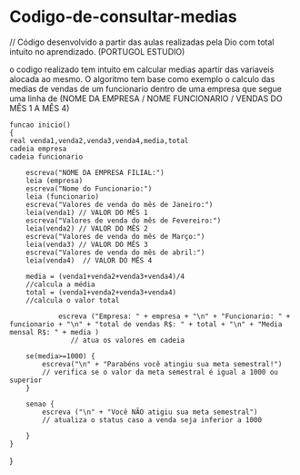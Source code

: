 # Codigo-de-consultar-medias
// Código desenvolvido a partir das aulas realizadas pela Dio com total intuito no aprendizado. (PORTUGOL ESTUDIO)

o codigo realizado tem intuito em calcular medias apartir das variaveis alocada ao mesmo. O algoritmo tem base como exemplo o calculo das medias de vendas de um funcionario dentro de uma empresa que segue uma linha de (NOME DA EMPRESA / NOME FUNCIONARIO / VENDAS DO MÊS 1 A MÊS 4)



	
	
	funcao inicio()
	{
	real venda1,venda2,venda3,venda4,media,total 
	cadeia empresa
	cadeia funcionario
	
		escreva("NOME DA EMPRESA FILIAL:")
		leia (empresa)
		escreva("Nome do Funcionario:")
		leia (funcionario)
		escreva("Valores de venda do mês de Janeiro:")
		leia(venda1) // VALOR DO MÊS 1
		escreva("Valores de venda do mês de Fevereiro:")
		leia(venda2) // VALOR DO MÊS 2
		escreva("Valores de venda do mês de Março:")
		leia(venda3) // VALOR DO MÊS 3
		escreva("Valores de venda do mês de abril:")
		leia(venda4)  // VALOR DO MÊS 4

		media = (venda1+venda2+venda3+venda4)/4
		//calcula a média 
		total = (venda1+venda2+venda3+venda4)
		//calcula o valor total

                escreva ("Empresa: " + empresa + "\n" + "Funcionario: " + funcionario + "\n" + "total de vendas R$: " + total + "\n" + "Media mensal R$: " + media )
                   // atua os valores em cadeia 

		se(media>=1000) {
			escreva("\n" + "Parabéns você atingiu sua meta semestral!")
			// verifica se o valor da meta semestral é igual a 1000 ou superior
		}
		
		senao {
			escreva ("\n" + "Você NÃO atigiu sua meta semestral")  	
			// atualiza o status caso a venda seja inferior a 1000
		
		}
	}
}
